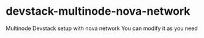 devstack-multinode-nova-network
===============================

Multinode Devstack setup with nova network
You can modify it as you need
